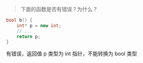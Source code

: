 > 下面的函数是否有错误？为什么？

```c++
bool b() {
    int* p = new int;
    // ...
    return p;
}
```

有错误，返回值 p 类型为 int 指针，不能转换为 bool 类型